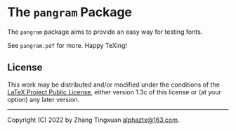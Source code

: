 # The `pangram` Package

The `pangram` package aims to provide an easy way for testing fonts.

See `pangram.pdf` for more. Happy TeXing!

## License

This work may be distributed and/or modified under the conditions of
the [LaTeX Project Public License](http://www.latex-project.org/lppl.txt),
either version 1.3c of this license or (at your option) any later version.

------

Copyright (C) 2022 by Zhang Tingxuan <alphaztx@163.com>.
